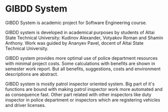 GIBDD System
============

GIBDD System is academic project for Software Engineering course.

GIBDD system is developed in academical purposes by students of Altai State Technical University:
Kudinov Alexander, Votyakov Roman and Shamin Anthony. Work was guided by Ananyev Pavel, docent of
Altai State Technical University.

GIBDD system provides more optimal use of police department resources with minimal project costs.
Some calculations with benefits are shown in semester work report. But all benefits, suggestions,
costs and environment descriptions are abstract.

GIBDD system is mostly patrol inspector oriented system. Big part of it's functions are bound with
making patrol inspector work more automated and as consequence fast. Other part related with other
inspectors like duty inspector in police department or inspectors which are registering vehicles and
driver licenses.
